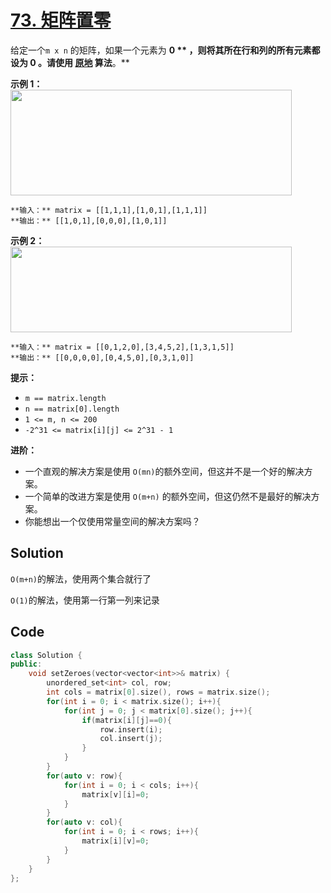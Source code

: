 # [73. 矩阵置零](https://leetcode.cn/problems/set-matrix-zeroes/description/?envType=study-plan-v2&envId=top-100-liked)

给定一个`m x n` 的矩阵，如果一个元素为 **0 ** ，则将其所在行和列的所有元素都设为 **0**  。请使用 **<a href="http://baike.baidu.com/item/%E5%8E%9F%E5%9C%B0%E7%AE%97%E6%B3%95" target="_blank">原地</a>**  算法**。** 

**示例 1：** 
<img alt="" src="https://gitee.com/baishuaishuai/saveimg/raw/master/202508070845525.jpg" style="width: 450px; height: 169px;">

```
**输入：** matrix = [[1,1,1],[1,0,1],[1,1,1]]
**输出：** [[1,0,1],[0,0,0],[1,0,1]]
```

**示例 2：** 
<img alt="" src="https://assets.leetcode.com/uploads/2020/08/17/mat2.jpg" style="width: 450px; height: 137px;">

```
**输入：** matrix = [[0,1,2,0],[3,4,5,2],[1,3,1,5]]
**输出：** [[0,0,0,0],[0,4,5,0],[0,3,1,0]]
```

**提示：** 

- `m == matrix.length`
- `n == matrix[0].length`
- `1 <= m, n <= 200`
- `-2^31 <= matrix[i][j] <= 2^31 - 1`

**进阶：** 

- 一个直观的解决方案是使用 `O(mn)`的额外空间，但这并不是一个好的解决方案。
- 一个简单的改进方案是使用 `O(m+n)` 的额外空间，但这仍然不是最好的解决方案。
- 你能想出一个仅使用常量空间的解决方案吗？

## Solution

`O(m+n)`的解法，使用两个集合就行了

`O(1)`的解法，使用第一行第一列来记录

## Code

```c++
class Solution {
public:
    void setZeroes(vector<vector<int>>& matrix) {
        unordered_set<int> col, row;
        int cols = matrix[0].size(), rows = matrix.size();
        for(int i = 0; i < matrix.size(); i++){
            for(int j = 0; j < matrix[0].size(); j++){
                if(matrix[i][j]==0){
                    row.insert(i);
                    col.insert(j);
                }
            }
        }
        for(auto v: row){
            for(int i = 0; i < cols; i++){
                matrix[v][i]=0;
            }
        }
        for(auto v: col){
            for(int i = 0; i < rows; i++){
                matrix[i][v]=0;
            }
        }
    }
};
```



